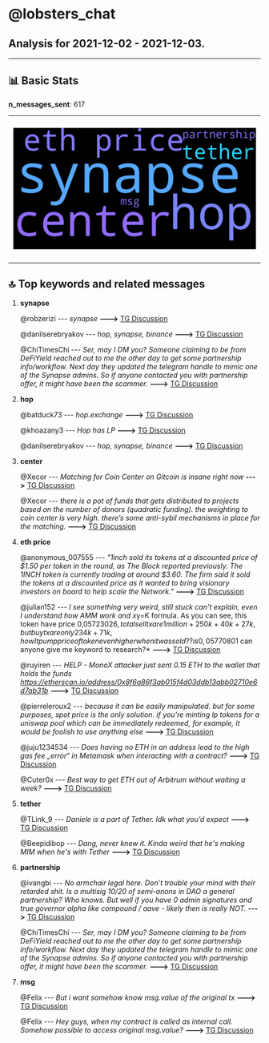 # **@lobsters_chat**
 ## Analysis for **2021-12-02** - **2021-12-03**.

---

## 📊 **Basic Stats**

**n_messages_sent**: 617

---
![wordcloud](lobsters_chat_1Days_wordcloud.png)

---


## 🔝 **Top keywords and related messages**

1. **synapse**

    @robzerizi --- *synapse* **--->** [TG Discussion](https://t.me/lobsters_chat/304810)

    @danilserebryakov --- *hop, synapse, binance* **--->** [TG Discussion](https://t.me/lobsters_chat/304806)

    @ChiTimesChi --- *Ser, may I DM you? Someone claiming to be from DeFiYield reached out to me the other day to get some partnership info/workflow.   Next day they updated the telegram handle to mimic one of the Synapse admins. So if anyone contacted you with partnership offer, it might have been the scammer.* **--->** [TG Discussion](https://t.me/lobsters_chat/304837)

2. **hop**

    @batduck73 --- *hop.exchange* **--->** [TG Discussion](https://t.me/lobsters_chat/304807)

    @khoazany3 --- *Hop has LP* **--->** [TG Discussion](https://t.me/lobsters_chat/304816)

    @danilserebryakov --- *hop, synapse, binance* **--->** [TG Discussion](https://t.me/lobsters_chat/304806)

3. **center**

    @Xecor --- *Matching for Coin Center on Gitcoin is insane right now* **--->** [TG Discussion](https://t.me/lobsters_chat/304775)

    @Xecor --- *there is a pot of funds that gets distributed to projects based on the number of donors (quadratic funding). the weighting to coin center is very high. there’s some anti-sybil mechanisms in place for the matching.* **--->** [TG Discussion](https://t.me/lobsters_chat/304778)

4. **eth price**

    @anonymous_007555 --- *"1inch sold its tokens at a discounted price of $1.50 per token in the round, as The Block reported previously. The 1INCH token is currently trading at around $3.60. The firm said it sold the tokens at a discounted price as it wanted to bring visionary investors on board to help scale the Network."* **--->** [TG Discussion](https://t.me/lobsters_chat/304324)

    @julian152 --- *I see something very weird, still stuck can't explain, even I understand how AMM work and x*y=K formula.  As you can see, this token have price 0,05723026$, total sell  tx are 1million + 250k+40k +27k,  but buy tx are only 234k + 71k, how It pump price of token even higher when it was sold?? is 0,05770801$  can anyone give me keyword to research?* **--->** [TG Discussion](https://t.me/lobsters_chat/304819)

    @ruyiren --- *HELP - MonoX attacker just sent 0.15 ETH to the wallet that holds the funds https://etherscan.io/address/0x8f6a86f3ab015f4d03ddb13abb02710e6d7ab31b* **--->** [TG Discussion](https://t.me/lobsters_chat/304223)

    @pierreleroux2 --- *because it can be easily manipulated. but for some purposes, spot price is the only solution. if you're minting lp tokens for a uniswap pool which can be immediately redeemed, for example, it would be foolish to use anything else* **--->** [TG Discussion](https://t.me/lobsters_chat/304089)

    @juju1234534 --- *Does having no ETH in an address lead to the high gas fee „error“ in Metamask when interacting with a contract?* **--->** [TG Discussion](https://t.me/lobsters_chat/304302)

    @Cuter0x --- *Best way to get ETH out of Arbitrum without waiting a week?* **--->** [TG Discussion](https://t.me/lobsters_chat/304805)

5. **tether**

    @TLink_9 --- *Daniele is a part of Tether. Idk what you’d expect* **--->** [TG Discussion](https://t.me/lobsters_chat/304760)

    @Beepidibop --- *Dang, never knew it. Kinda weird that he's making MIM when he's with Tether* **--->** [TG Discussion](https://t.me/lobsters_chat/304764)

6. **partnership**

    @ivangbi --- *No armchair legal here. Don’t trouble your mind with their retarded shit. Is a multisig 10/20 of semi-anons in DAO a general partnership? Who knows. But well if you have 0 admin signatures and true governor alpha like compound / aave - likely then is really NOT.* **--->** [TG Discussion](https://t.me/lobsters_chat/304321)

    @ChiTimesChi --- *Ser, may I DM you? Someone claiming to be from DeFiYield reached out to me the other day to get some partnership info/workflow.   Next day they updated the telegram handle to mimic one of the Synapse admins. So if anyone contacted you with partnership offer, it might have been the scammer.* **--->** [TG Discussion](https://t.me/lobsters_chat/304837)

7. **msg**

    @Felix --- *But i want somehow know msg.value of the original tx* **--->** [TG Discussion](https://t.me/lobsters_chat/304792)

    @Felix --- *Hey guys, when my contract is called as internal call. Somehow possible to access original msg.value?* **--->** [TG Discussion](https://t.me/lobsters_chat/304789)

